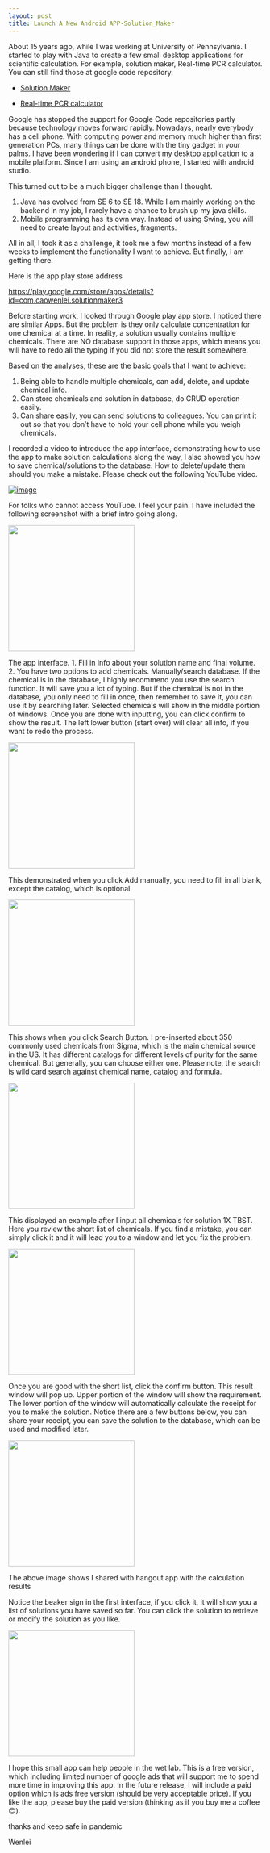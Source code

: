 ```yaml
---
layout: post
title: Launch A New Android APP-Solution_Maker
---
```


About 15 years ago, while I was working at University of Pennsylvania. I started to play with Java to create a few small desktop applications for scientific calculation. For example, solution maker, Real-time PCR calculator.  You can still find those at google code repository.  

* [Solution Maker](https://code.google.com/archive/p/solution-maker/)  

* [Real-time PCR calculator](https://code.google.com/archive/p/gene-expression-calc/)  

Google has stopped the support for Google Code repositories partly because technology moves forward rapidly.  Nowadays, nearly everybody has a cell phone. With computing power and memory much higher than first generation PCs, many things can be done with the tiny gadget in your palms.  I have been wondering if I can convert my desktop application to a mobile platform.  Since I am using an android phone, I started with android studio.  

This turned out to be a much bigger challenge than I thought.   
1. Java has evolved from SE 6 to SE 18. While I am mainly working on the backend in my job, I rarely have a chance to brush up my java skills.  
2. Mobile programming has its own way.  Instead of using Swing, you will need to create layout and activities, fragments.   
 
All in all, I took it as a challenge, it took me a few months instead of a few weeks to implement the functionality I want to achieve. But finally, I am getting there.  

Here is the app play store address  

<https://play.google.com/store/apps/details?id=com.caowenlei.solutionmaker3>  

Before starting work, I looked through Google play app store.   I noticed there are similar Apps.  But the problem is they only calculate concentration for one chemical at a time. In reality, a solution usually contains multiple chemicals. There are NO database support in those apps, which means you will have to redo all the typing if you did not store the result somewhere.  

Based on the analyses, these are the basic goals that I want to achieve:  
1. Being able to handle multiple chemicals, can add, delete, and update chemical info.  
2. Can store chemicals and solution in database, do CRUD operation easily.  
3. Can share easily, you can send solutions to colleagues. You can print it out so that you don’t have to hold your cell phone while you weigh chemicals.  
 
I recorded a video to introduce the app interface, demonstrating how to use the app to make solution calculations along the way, I also showed you how to save chemical/solutions to the database. How to delete/update them should you make a mistake. Please check out the following YouTube video.  

[![image](/images/blog44/video.PNG)](https://www.youtube.com/watch?v=H8lVlpId8oA)   

For folks who cannot access YouTube.  I feel your pain. I have included the following screenshot with a brief intro going along.  

<img src="/images/blog44/Screenshot_1627956668.png" width="250">    

The app interface.  1. Fill in info about your solution name and final volume.  2. You have two options to add chemicals. Manually/search database.  If the chemical is in the database, I highly recommend you use the search function.  It will save you a lot of typing.  But if the chemical is not in the database, you only need to fill in once, then remember to save it, you can use it by searching later.  Selected chemicals will show in the middle portion of windows.  Once you are done with inputting, you can click confirm to show the result.  The left lower button (start over) will clear all info, if you want to redo the process.  

<img src="/images/blog44/Screenshot_1627955601.png" width="250">   

This demonstrated when you click Add manually,   you need to fill in all blank, except the catalog, which is optional   

<img src="/images/blog44/Screenshot_1628164522.png" width="250">   

This shows when you click Search Button. I pre-inserted about 350 commonly used chemicals from Sigma, which is the main chemical source in the US.  It has different catalogs for different levels of purity for the same chemical. But generally, you can choose either one.  Please note, the search is wild card search against chemical name, catalog and formula.    

<img src="/images/blog44/Screenshot_1627955742.png" width="250">   

This displayed an example after I input all chemicals for solution 1X TBST.  Here you review the short list of chemicals.  If you find a mistake, you can simply click it and it will lead you to a window and let you fix the problem.  

<img src="/images/blog44/Screenshot_1627955751.png" width="250">  

Once you are good with the short list, click the confirm button.  This result window will pop up.  Upper portion of the window will show the requirement.  The lower portion of the window will automatically calculate the receipt for you to make the solution.  Notice there are a few buttons below, you can share your receipt, you can save the solution to the database, which can be used and modified later.  

<img src="/images/blog44/Screenshot_1627956303.png" width="250">  

The above image shows I shared with hangout app with the calculation results  

Notice the beaker sign in the first interface, if you click it, it will show you a list of solutions you have saved so far.  You can click the solution to retrieve or modify the solution as you like.  

<img src="/images/blog44/Screenshot_1627956350.png" width="250">  

I hope this small app can help people in the wet lab. This is a free version, which including limited number of google ads that will support me to spend more time in improving this app. In the future release, I will include a paid option which is ads free version (should be very acceptable price). If you like the app, please buy the paid version (thinking as if you buy me a coffee 😊).

thanks and keep safe in pandemic

Wenlei
